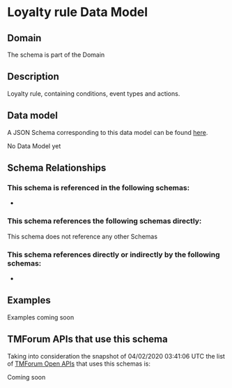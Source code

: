 # Loyalty rule Data Model

## Domain

The  schema is part of the  Domain

## Description

Loyalty rule, containing conditions, event types and actions.

## Data model

A JSON Schema corresponding to this data model can be found
[here](https://github.com/tmforum-rand/schemas/blob/candidates/Product/LoyaltyRule.schema.json).

No Data Model yet

## Schema Relationships

### This schema is referenced in the following schemas:

-

### This schema references the following schemas directly:

This schema does not reference any other Schemas

### This schema references directly or indirectly by the following schemas:

-



## Examples

Examples coming soon

## TMForum APIs that use this schema

Taking into consideration the snapshot of 04/02/2020 03:41:06 UTC the list of [TMForum Open APIs](https://www.tmforum.org/open-apis/) that uses this schemas is:

Coming soon